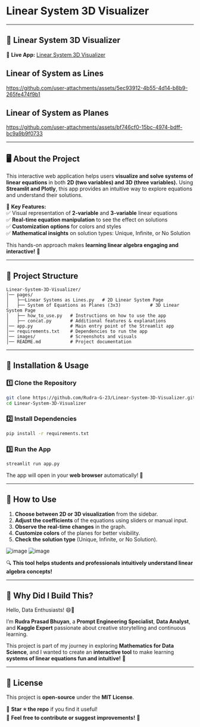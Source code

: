 # Linear System 3D Visualizer
---

## **📌 Linear System 3D Visualizer**  
🔗 **Live App:** [Linear System 3D Visualizer](https://linear-system-3d-visualizer-by-rudra.streamlit.app/)  

## Linear of System as Lines


https://github.com/user-attachments/assets/5ec93912-4b55-4d14-b8b9-265fe474f9b1


## Linear of System as Planes


https://github.com/user-attachments/assets/bf746cf0-15bc-4974-bdff-bc9a9b9f0733


---

## **🖥️ About the Project**  
This interactive web application helps users **visualize and solve systems of linear equations** in both **2D (two variables) and 3D (three variables).** Using **Streamlit and Plotly**, this app provides an intuitive way to explore equations and understand their solutions.  

🔹 **Key Features:**  
✅ Visual representation of **2-variable** and **3-variable** linear equations  
✅ **Real-time equation manipulation** to see the effect on solutions  
✅ **Customization options** for colors and styles  
✅ **Mathematical insights** on solution types: Unique, Infinite, or No Solution  

This hands-on approach makes **learning linear algebra engaging and interactive!** 🚀  

---

## **📂 Project Structure**  

```
Linear-System-3D-Visualizer/
│── pages/
│   ├──Linear Systems as Lines.py   # 2D Linear System Page
│   ├── System of Equations as Planes (3x3)           # 3D Linear System Page
│   ├── how_to_use.py   # Instructions on how to use the app
│   ├── concat.py       # Additional features & explanations
│── app.py              # Main entry point of the Streamlit app
│── requirements.txt    # Dependencies to run the app
│── images/             # Screenshots and visuals
│── README.md           # Project documentation
```

---

## **🔧 Installation & Usage**  

### **1️⃣ Clone the Repository**  
```sh
git clone https://github.com/Rudra-G-23/Linear-System-3D-Visualizer.git
cd Linear-System-3D-Visualizer
```

### **2️⃣ Install Dependencies**  
```sh
pip install -r requirements.txt
```

### **3️⃣ Run the App**  
```sh
streamlit run app.py
```

The app will open in your **web browser** automatically! 🎉  

---

## **🎯 How to Use**  
1. **Choose between 2D or 3D visualization** from the sidebar.  
2. **Adjust the coefficients** of the equations using sliders or manual input.  
3. **Observe the real-time changes** in the graph.  
4. **Customize colors** of the planes for better visibility.  
5. **Check the solution type** (Unique, Infinite, or No Solution).
   
![image](https://github.com/user-attachments/assets/92ae4ade-af77-413f-8b9e-ef34ab9b3fa3)
![image](https://github.com/user-attachments/assets/295fb005-ff65-4a0c-8bfb-c2a47e0fdef5)

🔍 **This tool helps students and professionals intuitively understand linear algebra concepts!**  

---

## **🚀 Why Did I Build This?**  
Hello, Data Enthusiasts! 😄👋  

I’m **Rudra Prasad Bhuyan**, a **Prompt Engineering Specialist**, **Data Analyst**, and **Kaggle Expert** passionate about creative storytelling and continuous learning.  

This project is part of my journey in exploring **Mathematics for Data Science**, and I wanted to create an **interactive tool** to make learning **systems of linear equations fun and intuitive!** 🎯  

---

## **📜 License**  
This project is **open-source** under the **MIT License**.  

📌 **Star ⭐ the repo** if you find it useful!  
📌 **Feel free to contribute or suggest improvements!** 🚀  
